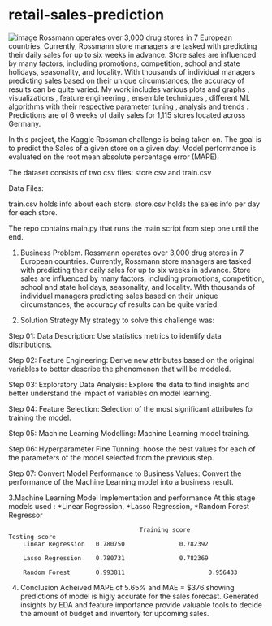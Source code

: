 # retail-sales-prediction
![image](https://user-images.githubusercontent.com/112801952/212721603-ccc6af2e-be32-462f-a459-dbb8c75a2e34.png)
Rossmann operates over 3,000 drug stores in 7 European countries. Currently, Rossmann store managers are tasked with predicting their daily sales for up to six weeks in advance. Store sales are influenced by many factors, including promotions, competition, school and state holidays, seasonality, and locality. With thousands of individual managers predicting sales based on their unique circumstances, the accuracy of results can be quite varied. My work includes various plots and graphs , visualizations , feature engineering , ensemble techniques , different ML algorithms with their respective parameter tuning , analysis and trends . Predictions are of 6 weeks of daily sales for 1,115 stores located across Germany.

In this project, the Kaggle Rossman challenge is being taken on. The goal is to predict the Sales of a given store on a given day. Model performance is evaluated on the root mean absolute percentage error (MAPE).

The dataset consists of two csv files: store.csv and train.csv

Data Files:

train.csv holds info about each store. store.csv holds the sales info per day for each store.

The repo contains main.py that runs the main script from step one until the end.

1. Business Problem.
Rossmann operates over 3,000 drug stores in 7 European countries. Currently, Rossmann store managers are tasked with predicting their daily sales for up to six weeks in advance. Store sales are influenced by many factors, including promotions, competition, school and state holidays, seasonality, and locality. With thousands of individual managers predicting sales based on their unique circumstances, the accuracy of results can be quite varied.

2. Solution Strategy
My strategy to solve this challenge was:

Step 01: Data Description: Use statistics metrics to identify data distributions.

Step 02: Feature Engineering: Derive new attributes based on the original variables to better describe the phenomenon that will be modeled.

Step 03: Exploratory Data Analysis: Explore the data to find insights and better understand the impact of variables on model learning.

Step 04: Feature Selection: Selection of the most significant attributes for training the model.

Step 05: Machine Learning Modelling: Machine Learning model training.

Step 06: Hyperparameter Fine Tunning: hoose the best values for each of the parameters of the model selected from the previous step.

Step 07: Convert Model Performance to Business Values: Convert the performance of the Machine Learning model into a business result.

3.Machine Learning Model Implementation and performance
At this stage models used : *Linear Regression, *Lasso Regression, *Random Forest Regressor

                                        Training score                Testing score 
		Linear Regression	0.780750		       0.782392
		
		Lasso Regression	0.780731		       0.782369
		
		Random Forest    	0.993811             	       0.956433
4. Conclusion
Acheived MAPE of 5.65% and MAE = $376 showing predictions of model is higly accurate for the sales forecast. Generated insights by EDA and feature importance provide valuable tools to decide the amount of budget and inventory for upcoming sales.
